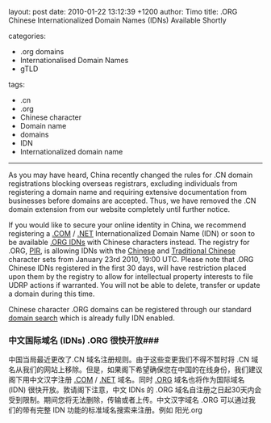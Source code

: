 layout: post
date: 2010-01-22 13:12:39 +1200
author: Timo
title: .ORG Chinese Internationalized Domain Names (IDNs) Available Shortly

categories:
  - .org domains
  - Internationalised Domain Names
  - gTLD

tags:
  - .cn
  - .org
  - Chinese character
  - Domain name
  - domains
  - IDN
  - Internationalized domain name

----

As you may have heard, China recently changed the rules for .CN domain registrations blocking overseas registrars, excluding individuals from registering a domain name and requiring extensive documentation from businesses before domains are accepted. Thus, we have removed the .CN domain extension from our website completely until further notice.

If you would like to secure your online identity in China, we recommend registering a [.COM](https://iwantmyname.com/domains/com-domain-name-registration-for-commercial) / [.NET](https://iwantmyname.com/domains/net-domain-name-registration-for-network) Internationalized Domain Name (IDN) or soon to be available [.ORG IDNs](https://iwantmyname.com/idns/search-register-internationalised-domain-names) with Chinese characters instead. The registry for .ORG, [PIR](http://pir.org), is allowing IDNs with the [Chinese](http://www.iana.org/domains/idn-tables/tables/cn_zh-cn_4.0.html) and [Traditional Chinese](http://www.iana.org/domains/idn-tables/tables/tw_zh-tw_4.0.html) character sets from January 23rd 2010, 19:00 UTC. Please note that .ORG Chinese IDNs registered in the first 30 days, will have restriction placed upon them by the registry to allow for intellectual property interests to file UDRP actions if warranted. You will not be able to delete, transfer or update a domain during this time.

Chinese character .ORG domains can be registered through our standard [domain search](https://iwantmyname.com) which is already fully IDN enabled.

### 中文国际域名 (IDNs) .ORG 很快开放###

中国当局最近更改了.CN 域名注册规则。由于这些变更我们不得不暂时将 .CN 域名从我们的网站上移除。但是，如果阁下希望确保您在中国的在线身份，我们建议阁下用中文汉字注册 [.COM](https://iwantmyname.com/domains/com-domain-name-registration-for-commercial) / [.NET](https://iwantmyname.com/domains/net-domain-name-registration-for-network) 域名。同时 [.ORG](https://iwantmyname.com/domains/org-domain-name-registration-for-organisation) 域名也将作为国际域名 (IDN) 很快开放。敦请阁下注意，中文 IDNs 的 .ORG 域名自注册之日起30天内会受到限制。期间您将无法删除，传输或者上传。中文汉字域名 .ORG 可以通过我们的带有完整 IDN 功能的标准域名搜索来注册。例如 阳光.org
